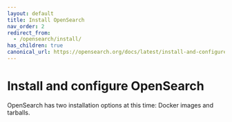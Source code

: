 ```yaml
---
layout: default
title: Install OpenSearch
nav_order: 2
redirect_from:
  - /opensearch/install/
has_children: true
canonical_url: https://opensearch.org/docs/latest/install-and-configure/
---
```


# Install and configure OpenSearch

OpenSearch has two installation options at this time: Docker images and tarballs.
